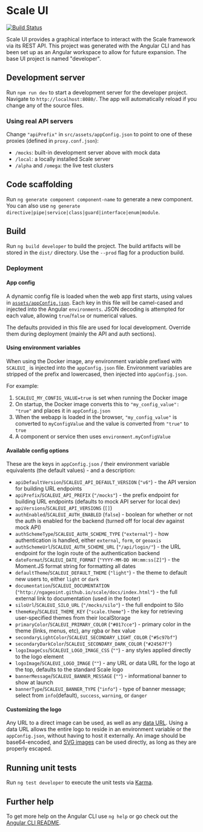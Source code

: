 # Scale UI

[![Build Status](https://travis-ci.org/ngageoint/scale-ui.svg?branch=master)](https://travis-ci.org/ngageoint/scale-ui)

Scale UI provides a graphical interface to interact with the Scale framework via its REST API. This project was generated with the Angular CLI and has been set up as an Angular workspace to allow for future expansion. The base UI project is named "developer".  

## Development server

Run `npm run dev` to start a development server for the developer project. Navigate to `http://localhost:8080/`. The app will automatically reload if you change any of the source files.

### Using real API servers

Change `"apiPrefix"` in `src/assets/appConfig.json` to point to one of these proxies (defined in `proxy.conf.json`):

- `/mocks`: built-in development server above with mock data
- `/local`: a locally installed Scale server
- `/alpha` and `/omega`: the live test clusters

## Code scaffolding

Run `ng generate component component-name` to generate a new component. You can also use `ng generate directive|pipe|service|class|guard|interface|enum|module`.

## Build

Run `ng build developer` to build the project. The build artifacts will be stored in the `dist/` directory. Use the `--prod` flag for a production build.

### Deployment

#### App config

A dynamic config file is loaded when the web app first starts, using values in [`assets/appConfig.json`](projects/developer/src/assets/appConfig.json). Each key in this file will be camel-cased and injected into the Angular `environments`. JSON decoding is attempted for each value, allowing `true`/`false` or numerical values.

The defaults provided in this file are used for local development. Override them during deployment (mainly the API and auth sections).

#### Using environment variables

When using the Docker image, any environment variable prefixed with `SCALEUI_` is injected into the `appConfig.json` file. Environment variables are stripped of the prefix and lowercased, then injected into `appConfig.json`.

For example:
1. `SCALEUI_MY_CONFIG_VALUE=true` is set when running the Docker image
2. On startup, the Docker image converts this to `"my_config_value": "true"` and places it in `appConfig.json`
3. When the webapp is loaded in the browser, `"my_config_value"` is converted to `myConfigValue` and the value is converted from `"true"` to `true`
4. A component or service then uses `environment.myConfigValue`


#### Available config options

These are the keys in `appConfig.json` / their environment variable equivalents (the default values) - and a description:

- `apiDefaultVersion`/`SCALEUI_API_DEFAULT_VERSION` (`"v6"`) - the API version for building URL endpoints
- `apiPrefix`/`SCALEUI_API_PREFIX` (`"/mocks"`) - the prefix endpoint for building URL endpoints (defaults to mock API server for local dev)
- `apiVersions`/`SCALEUI_API_VERSIONS` (`[]`)
- `authEnabled`/`SCALEUI_AUTH_ENABLED` (`false`) - boolean for whether or not the auth is enabled for the backend (turned off for local dev against mock API)
- `authSchemeType`/`SCALEUI_AUTH_SCHEME_TYPE` (`"external"`) - how authentication is handled, either `external`, `form`, or `geoaxis`
- `authSchemeUrl`/`SCALEUI_AUTH_SCHEME_URL` (`"/api/login/"`) - the URL endpoint for the login route of the authentication backend
- `dateFormat`/`SCALEUI_DATE_FORMAT` (`"YYYY-MM-DD HH:mm:ss[Z]"`) - the Moment.JS format string for formatting all dates
- `defaultTheme`/`SCALEUI_DEFAULT_THEME` (`"light"`) - the theme to default new users to, either `light` or `dark`
- `documentation`/`SCALEUI_DOCUMENTATION` (`"http://ngageoint.github.io/scale/docs/index.html"`) - the full external link to documentation (used in the footer)
- `siloUrl`/`SCALEUI_SILO_URL` (`"/mocks/silo"`) - the full endpoint to Silo
- `themeKey`/`SCALEUI_THEME_KEY` (`"scale.theme"`) - the key for retrieving user-specified themes from their localStorage
- `primaryColor`/`SCALEUI_PRIMARY_COLOR` (`"#017cce"`) - primary color in the theme (links, menus, etc), any rgba or hex value
- `secondaryLightColor`/`SCALEUI_SECONDARY_LIGHT_COLOR` (`"#5c97bf"`)
- `secondaryDarkColor`/`SCALEUI_SECONDARY_DARK_COLOR` (`"#24567f"`)
- `logoImageCss`/`SCALEUI_LOGO_IMAGE_CSS` (`""`) - any styles applied directly to the logo element
- `logoImage`/`SCALEUI_LOGO_IMAGE` (`""`) - any URL or data URL for the logo at the top, defaults to the standard Scale logo
- `bannerMessage`/`SCALEUI_BANNER_MESSAGE` (`""`) - informational banner to show at launch
- `bannerType`/`SCALEUI_BANNER_TYPE` (`"info"`) - type of banner message; select from `info`(default), `success`, `warning`, or `danger`

#### Customizing the logo

Any URL to a direct image can be used, as well as any [data URL](https://developer.mozilla.org/en-US/docs/Web/HTTP/Basics_of_HTTP/Data_URIs). Using a data URL allows the entire logo to reside in an environment variable or the `appConfig.json`, without having to host it externally. An image should be base64-encoded, and [SVG images](https://css-tricks.com/lodge/svg/09-svg-data-uris/) can be used directly, as long as they are properly escaped.


## Running unit tests

Run `ng test developer` to execute the unit tests via [Karma](https://karma-runner.github.io).

## Further help

To get more help on the Angular CLI use `ng help` or go check out the [Angular CLI README](https://github.com/angular/angular-cli/blob/master/README.md).
